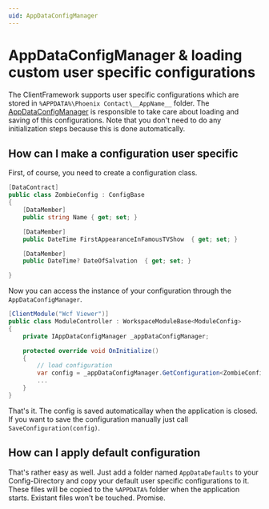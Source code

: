 ```yaml
---
uid: AppDataConfigManager
---
```

# AppDataConfigManager & loading custom user specific configurations

The ClientFramework supports user specific configurations which are stored in `%APPDATA%\Phoenix Contact\__AppName__` folder. The [AppDataConfigManager](xref:Moryx.ClientFramework.Kernel) is responsible to take care about loading and saving of this configurations. Note that you don't need to do any initialization steps because this is done automatically.

## How can I make a configuration user specific

First, of course, you need to create a configuration class.

````cs
[DataContract]
public class ZombieConfig : ConfigBase
{
    [DataMember]
    public string Name { get; set; }

    [DataMember]
    public DateTime FirstAppearanceInFamousTVShow  { get; set; }

    [DataMember]
    public DateTime? DateOfSalvation  { get; set; }

}
````

Now you can access the instance of your configuration through the `AppDataConfigManager`.

````cs
[ClientModule("Wcf Viewer")]
public class ModuleController : WorkspaceModuleBase<ModuleConfig>
{
    private IAppDataConfigManager _appDataConfigManager;

    protected override void OnInitialize()
    {
        // load configuration
        var config = _appDataConfigManager.GetConfiguration<ZombieConfig>();
        ...
    }
}
````

That's it. The config is saved automaticallay when the application is closed. If you want to save the configuration manually just call `SaveConfiguration(config)`.

## How can I apply default configuration

That's rather easy as well. Just add a folder named `AppDataDefaults` to your Config-Directory and copy your default user specific configurations to it. These files will be copied to the `%APPDATA%` folder when the application starts. Existant files won't be touched. Promise.